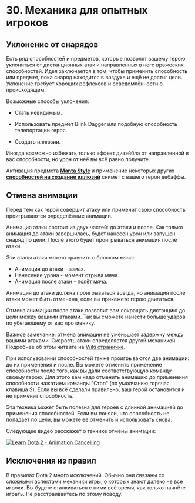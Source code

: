# 30. Механика для опытных игроков

## Уклонение от снарядов

Есть ряд способностей и предметов, которые позволят вашему герою уклониться от дистанционных атак и направленных в него вражеских способностей. Идея заключается в том, чтобы применить способность или предмет, пока снаряд находится в воздухе и ещё не достиг цели. Уклонение требует хороших рефлексов и осведомлённости о происходящем.

Возможные способы уклонения:

* Стать невидимым.

* Использовать предмет Blink Dagger или подобную способность телепортации героя.

* Создать иллюзии.

Иногда возможно избежать только эффект дизэйбла от направленной в вас способности, но урон от неё вы всё равно получите.

Активация предмета [**Manta Style**](https://dota2-ru.gamepedia.com/Manta_Style) и применение некоторых других [**способностей на создание иллюзий**](https://dota2-ru.gamepedia.com/%D0%98%D0%BB%D0%BB%D1%8E%D0%B7%D0%B8%D0%B8) снимет с вашего героя дебаффы.

## Отмена анимации

Перед тем как герой совершит атаку или применит свою способность проигрываются определённые анимации. 

Анимация атаки состоит из двух частей: до атаки и после. Как только анимация до атаки завершилась, будет нанесен урон или запущен снаряд по цели. После этого будет проигрываться анимация после атаки. 

Эти этапы атаки можно сравнить с броском мяча:

* Анимация до атаки - замах.
* Нанесение урона - момент отрыва мяча.
* Анимация после атаки - полёт мяча.

Анимация до атаки должна проигрываться всегда, но анимация после атаки может быть отменена, если вы прикажете герою двигаться.

Отмена анимации после атаки позволит вам сокращать дистанцию до цели между вашими атаками. Так вы сможете нанести больше ударов по убегающему от вас противнику.

Важное замечание: отмена анимации не уменьшает задержку между вашими атаками. Скорость атаки определяется другой механикой. Подробнее об этом читайте на [Wiki страничке](https://dota2-ru.gamepedia.com/%D0%A1%D0%BA%D0%BE%D1%80%D0%BE%D1%81%D1%82%D1%8C_%D0%B0%D1%82%D0%B0%D0%BA%D0%B8).

При использовании способностей также проигрываются две анимации: до их применения и после. Вы можете отменить применение способности после того, как вы дали соответствующую команду своему герою. Для этого вам надо отменить анимацию до применения способности нажатием команды "Стоп" (по умолчанию горячая клавиша *S*). Если вы всё сделали правильно, ваш герой остановится и не применит способность.

Эта техника может быть полезна для героев с длинной анимацией до применения способностей. Если вы поняли, что способность не попадает по цели, вы можете её отменить и использовать снова.

Следующее видео расскажет о технике отмены анимации:

[![Learn Dota 2 - Animation Cancelling](http://img.youtube.com/vi/SVw-D3-C9bc/0.jpg)](https://www.youtube.com/watch?v=SVw-D3-C9bc)

## Исключения из правил

В правилах Dota 2 много исключений. Обычно они связаны со сложными аспектами механики игры, о которых знают далеко не все игроки. Вы будете сталкиваться с ними всё время, как только начнёте играть. Не расстраивайтесь по этому поводу.
